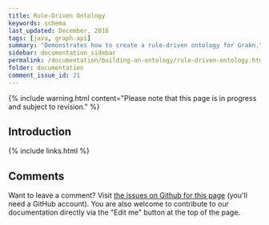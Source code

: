 ```yaml
---
title: Rule-Driven Ontology
keywords: schema
last_updated: December, 2016
tags: [java, graph-api]
summary: "Demonstrates how to create a rule-driven ontology for Grakn."
sidebar: documentation_sidebar
permalink: /documentation/building-an-ontology/rule-driven-ontology.html
folder: documentation
comment_issue_id: 21
---
```


{% include warning.html content="Please note that this page is in progress and subject to revision." %}

## Introduction

{% include links.html %}

## Comments
Want to leave a comment? Visit <a href="https://github.com/graknlabs/docs/issues/21" target="_blank">the issues on Github for this page</a> (you'll need a GitHub account). You are also welcome to contribute to our documentation directly via the "Edit me" button at the top of the page.